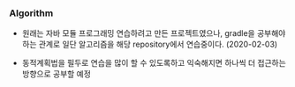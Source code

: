 ### Algorithm
- 원래는 자바 모듈 프로그래밍 연습하려고 만든 프로젝트였으나, gradle을 공부해야하는 관계로 일단 알고리즘을 해당 repository에서 연습중이다. (2020-02-03)

- 동적계획법을 필두로 연습을 많이 할 수 있도록하고 익숙해지면 하나씩 더 접근하는 방향으로 공부할 예정
